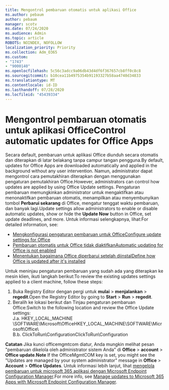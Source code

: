 ```yaml
---
title: Mengontrol pembaruan otomatis untuk aplikasi Office
ms.author: pebaum
author: pebaum
manager: scotv
ms.date: 07/24/2020
ms.audience: Admin
ms.topic: article
ROBOTS: NOINDEX, NOFOLLOW
localization_priority: Priority
ms.collection: Adm_O365
ms.custom:
- "1743"
- "9000140"
ms.openlocfilehash: 5c56c3adcc9a06db43d4df6f367657cb8ff0c8c8
ms.sourcegitcommit: b10cea11b4975354b91193327b58aa4740d34833
ms.translationtype: MT
ms.contentlocale: id-ID
ms.lasthandoff: 07/28/2020
ms.locfileid: "45439334"
---
```

# <a name="control-automatic-updates-for-office-apps"></a><span data-ttu-id="68664-102">Mengontrol pembaruan otomatis untuk aplikasi Office</span><span class="sxs-lookup"><span data-stu-id="68664-102">Control automatic updates for Office Apps</span></span>

<span data-ttu-id="68664-103">Secara default, pembaruan untuk aplikasi Office diunduh secara otomatis dan diterapkan di latar belakang tanpa campur tangan pengguna.</span><span class="sxs-lookup"><span data-stu-id="68664-103">By default, updates for Office Apps are downloaded automatically and applied in the background without any user intervention.</span></span> <span data-ttu-id="68664-104">Namun, administrator dapat mengontrol cara pemutakhiran diterapkan dengan menggunakan pengaturan pemutakhiran Office.</span><span class="sxs-lookup"><span data-stu-id="68664-104">However, administrators can control how updates are applied by using Office Update settings.</span></span> <span data-ttu-id="68664-105">Pengaturan pembaruan memungkinkan administrator untuk mengaktifkan atau menonaktifkan pembaruan otomatis, menampilkan atau menyembunyikan tombol **Perbarui sekarang** di Office, mengatur tenggat waktu pembaruan, dan banyak lagi.</span><span class="sxs-lookup"><span data-stu-id="68664-105">Update settings allow administrators to enable or disable automatic updates, show or hide the **Update Now** button in Office, set update deadlines, and more.</span></span> <span data-ttu-id="68664-106">Untuk informasi selengkapnya, lihat:</span><span class="sxs-lookup"><span data-stu-id="68664-106">For detailed information, see:</span></span>

- [<span data-ttu-id="68664-107">Mengkonfigurasi pengaturan pembaruan untuk Office</span><span class="sxs-lookup"><span data-stu-id="68664-107">Configure update settings for Office</span></span>](https://docs.microsoft.com/deployoffice/configure-update-settings-for-office-365-proplus)  
- [<span data-ttu-id="68664-108">Pembaruan otomatis untuk Office tidak diaktifkan</span><span class="sxs-lookup"><span data-stu-id="68664-108">Automatic updating for Office is not enabled</span></span>](https://support.microsoft.com/help/2753538/automatic-updating-for-office-2013-and-office-2016-click-to-run-is-not)  
- [<span data-ttu-id="68664-109">Menentukan bagaimana Office diperbarui setelah diinstal</span><span class="sxs-lookup"><span data-stu-id="68664-109">Define how Office is updated after it's installed</span></span>](https://docs.microsoft.com/deployoffice/configuration-options-for-the-office-2016-deployment-tool#updates-element)

<span data-ttu-id="68664-110">Untuk meninjau pengaturan pembaruan yang sudah ada yang diterapkan ke mesin klien, ikuti langkah berikut:</span><span class="sxs-lookup"><span data-stu-id="68664-110">To review the existing updates settings applied to a client machine, follow these steps:</span></span>

1. <span data-ttu-id="68664-111">Buka Registry Editor dengan pergi untuk **mulai**  >  **menjalankan**  >  **regedit**.</span><span class="sxs-lookup"><span data-stu-id="68664-111">Open the Registry Editor by going to **Start** > **Run** > **regedit**.</span></span>
2. <span data-ttu-id="68664-112">Beralih ke lokasi berikut dan Tinjau pengaturan pembaruan Office:</span><span class="sxs-lookup"><span data-stu-id="68664-112">Switch to the following location and review the Office Update settings:</span></span>  
    <span data-ttu-id="68664-113">J.</span><span class="sxs-lookup"><span data-stu-id="68664-113">a.</span></span> <span data-ttu-id="68664-114">HKEY_LOCAL_MACHINE \SOFTWARE\Microsoft\Office</span><span class="sxs-lookup"><span data-stu-id="68664-114">HKEY_LOCAL_MACHINE\SOFTWARE\Microsoft\Office</span></span>\  
    <span data-ttu-id="68664-115">B.</span><span class="sxs-lookup"><span data-stu-id="68664-115">b.</span></span> <span data-ttu-id="68664-116">ClickToRun\Configuration</span><span class="sxs-lookup"><span data-stu-id="68664-116">ClickToRun\Configuration</span></span>

<span data-ttu-id="68664-117">**Catatan**  Jika kunci officemgmtcom diatur, Anda mungkin melihat pesan "pembaruan dikelola oleh administrator sistem Anda" di **Office**  >  **account**  >  **Office update**.</span><span class="sxs-lookup"><span data-stu-id="68664-117">**Note**  If the OfficeMgmtCOM key is set, you might see the "Updates are managed by your system administrator" message in **Office** > **Account** > **Office Updates**.</span></span> <span data-ttu-id="68664-118">Untuk informasi lebih lanjut, lihat [mengelola pembaruan untuk microsoft 365 aplikasi dengan Microsoft Endpoint Configuration Manager](https://docs.microsoft.com/deployoffice/manage-updates-to-office-365-proplus-with-system-center-configuration-manager#method-1-use-office-deployment-tool-to-enable-office-365-clients-to-receive-updates-from-configuration-manager).</span><span class="sxs-lookup"><span data-stu-id="68664-118">For more info, see [Manage updates to Microsoft 365 Apps with Microsoft Endpoint Configuration Manager](https://docs.microsoft.com/deployoffice/manage-updates-to-office-365-proplus-with-system-center-configuration-manager#method-1-use-office-deployment-tool-to-enable-office-365-clients-to-receive-updates-from-configuration-manager).</span></span>  